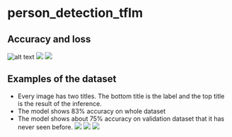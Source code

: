 # person_detection_tflm

## Accuracy and loss
![alt text](https://github.com/MarioGavran/person_detection_tflm/blob/master/Training_plots/accuracy_128b-5e-021220210128.png)
![](person_detection_tflm/Training_plots/accuracy_128b-5e-021220210128.png)
![](person_detection_tflm/Training_plots/loss_128b-5e-021220210128.png)

## Examples of the dataset
* Every image has two titles. The bottom title is the label and the top title is the result of the inference.
* The model shows 83% accuracy on whole dataset
* The model shows about 75% accuracy on validation dataset that it has never seen before.
![](person_detection_tflm/images/Figure_1.png)
![](person_detection_tflm/images/Figure_2.png)
![](person_detection_tflm/images/Figure_3.png)

